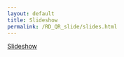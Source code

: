 ```yaml
---
layout: default
title: Slideshow
permalink: /RD_QR_slide/slides.html
---
```

<a href="/slideshows/RD_QR_slide/slides.html">Slideshow</a>
